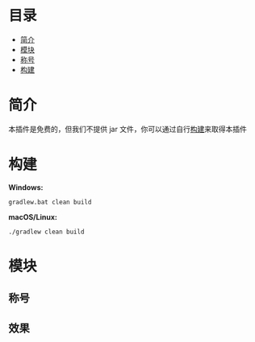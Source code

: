 # 目录
- [简介](#description)
- [模块](#module)
- [称号](#title)
- [构建](#build)

# <strong id="description">简介</strong>

本插件是免费的，但我们不提供 jar 文件，你可以通过自行[构建](#build)来取得本插件

# <strong id="build">构建</strong>

**Windows:**

```
gradlew.bat clean build
```

**macOS/Linux:**

```
./gradlew clean build
```

# <strong id="module">模块</strong>

## <strong id="title">称号</strong>

## <strong id="title">效果</strong>


